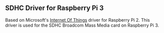 ## SDHC Driver for Raspberry Pi 3

Based on Microsoft's <a href="https://github.com/ms-iot">Internet Of Things</a> driver for Raspberry Pi 2. This driver is used for the SDHC Broadcom Mass Media card on Raspberry Pi 3.
